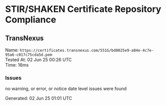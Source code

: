 # STIR/SHAKEN Certificate Repository Compliance

## TransNexus

Name: `https://certificates.transnexus.com/551G/bd0025e9-a84e-4c7e-95a6-c017c75cda5d.pem`\
Tested At: 02 Jun 25 00:26 UTC\
Time: 16ms

### Issues

no warning, or error, or notice date level issues were found

Generated: 02 Jun 25 01:01 UTC